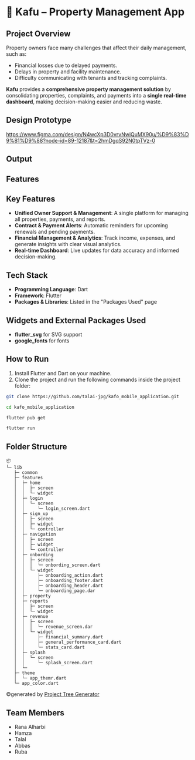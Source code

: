 # 🏢 Kafu – Property Management App

## Project Overview
Property owners face many challenges that affect their daily management, such as:

- Financial losses due to delayed payments.
- Delays in property and facility maintenance.
- Difficulty communicating with tenants and tracking complaints.

**Kafu** provides a **comprehensive property management solution** by consolidating properties, complaints, and payments into a **single real-time dashboard**, making decision-making easier and reducing waste.


## Design Prototype
https://www.figma.com/design/N4wcXp3D0vrvNwiQuMX90u/%D9%83%D9%81%D9%88?node-id=89-12187&t=2hmDgqS92N0tpTVz-0

## Output

## Features
## Key Features
- **Unified Owner Support & Management**: A single platform for managing all properties, payments, and reports.
- **Contract & Payment Alerts**: Automatic reminders for upcoming renewals and pending payments.
- **Financial Management & Analytics**: Track income, expenses, and generate insights with clear visual analytics.
- **Real-time Dashboard**: Live updates for data accuracy and informed decision-making.

## Tech Stack
- **Programming Language**: Dart
- **Framework**: Flutter
- **Packages & Libraries**: Listed in the "Packages Used" page

## Widgets and External Packages Used
  - **flutter_svg** for SVG support
  - **google_fonts** for fonts

## How to Run
1. Install Flutter and Dart on your machine.
2. Clone the project and run the following commands inside the project folder:
```bash
git clone https://github.com/talai-jpg/kafo_mobile_application.git

cd kafo_mobile_application

flutter pub get

flutter run
```

## Folder Structure
```
📦 
└─ lib
   ├─ common
   ├─ features
   │  ├─ home
   │  │  ├─ screen
   │  │  └─ widget
   │  ├─ login
   │  │  └─ screen
   │  │     └─ login_screen.dart
   │  ├─ sign_up
   │  │  ├─ screen
   │  │  ├─ widget
   │  │  └─ controller
   │  ├─ navigation
   │  │  ├─ screen
   │  │  ├─ widget
   │  │  └─ controller
   │  ├─ onbording
   │  │  ├─ screen
   │  │  │  └─ onbording_screen.dart
   │  │  └─ widget
   │  │     ├─ onboarding_action.dart
   │  │     ├─ onboarding_footer.dart
   │  │     ├─ onboarding_header.dart
   │  │     └─ onboarding_page.dar
   │  ├─ property
   │  ├─ reports
   │  │  ├─ screen
   │  │  └─ widget
   │  ├─ revenue
   │  │  ├─ screen
   │  │  │  └─ revenue_screen.dar
   │  │  └─ widget
   │  │     ├─ financial_summary.dart
   │  │     ├─ general_performance_card.dart
   │  │     └─ stats_card.dart
   │  ├─ splash
   │  │  └─ screen
   │  │     └─ splash_screen.dart
   │  └─ 
   ├─ theme
   │  └─ app_themr.dart
   └─ app_color.dart
```
©generated by [Project Tree Generator](https://woochanleee.github.io/project-tree-generator)


## Team Members

- Rana Alharbi
- Hamza
- Talal
- Abbas
- Ruba
